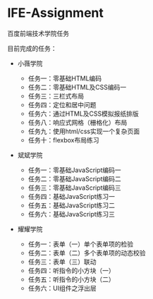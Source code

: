 # IFE-Assignment   
百度前端技术学院任务
   
目前完成的任务：  

- 小薇学院
	- 任务一：零基础HTML编码
	- 任务二：零基础HTML及CSS编码一
	- 任务三：三栏式布局
	- 任务四：定位和居中问题
	- 任务六：通过HTML及CSS模拟报纸排版
	- 任务八：响应式网格（栅格化）布局
	- 任务九：使用html/css实现一个复杂页面
	- 任务十：flexbox布局练习

- 斌斌学院
	- 任务一：零基础JavaScript编码一
	- 任务二：零基础JavaScript编码二
	- 任务三：零基础JavaScript编码三
	- 任务四：基础JavaScript练习一
	- 任务五：基础JavaScript练习二
	- 任务六：基础JavaScript练习三

- 耀耀学院
	- 任务一：表单（一）单个表单项的检验
	- 任务二：表单（二）多个表单项的动态校验
	- 任务三：表单（三）联动
	- 任务四：听指令的小方块（一）
	- 任务五：听指令的小方块（二）
	- 任务六：UI组件之浮出层

